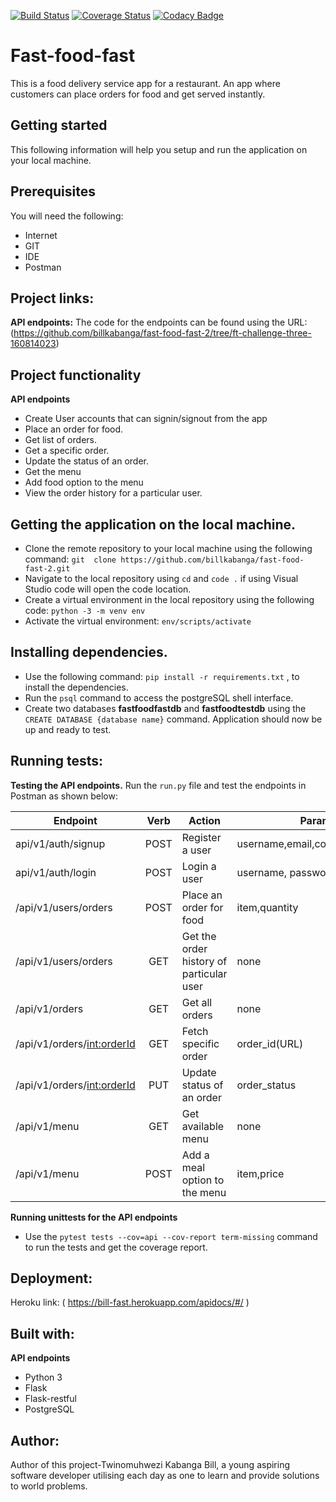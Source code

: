 [![Build Status](https://travis-ci.org/billkabanga/fast-food-fast-2.svg?branch=ft-challenge-three-160814023)](https://travis-ci.org/billkabanga/fast-food-fast-2)
[![Coverage Status](https://coveralls.io/repos/github/billkabanga/fast-food-fast-2/badge.svg?branch=ft-challenge-three-160814023)](https://coveralls.io/github/billkabanga/fast-food-fast-2?branch=ft-challenge-three-160814023)
[![Codacy Badge](https://api.codacy.com/project/badge/Grade/d9a08a23a8fa423b828e0161229113b0)](https://www.codacy.com/app/billkabanga/fast-food-fast-2?utm_source=github.com&amp;utm_medium=referral&amp;utm_content=billkabanga/fast-food-fast-2&amp;utm_campaign=Badge_Grade)

# Fast-food-fast
This is a food delivery service app for a restaurant. An app where customers can place orders for food and get served instantly.

## Getting started
This following information will help you setup and run the application on your local machine.

## Prerequisites
You will need the following:
* Internet
* GIT
* IDE
* Postman

## Project links:
**API endpoints:** The code for the endpoints can be found using the URL: (https://github.com/billkabanga/fast-food-fast-2/tree/ft-challenge-three-160814023)

## Project functionality
**API endpoints**
* Create User accounts that can signin/signout from the app
* Place an order for food.
* Get list of orders.
* Get a specific order.
* Update the status of an order.
* Get the menu
* Add food option to the menu
* View the order history for a particular user.

## Getting the application on the local machine.
* Clone the remote repository to your local machine using the following command: `git  clone https://github.com/billkabanga/fast-food-fast-2.git`
* Navigate to the local repository using `cd` and `code .` if using Visual Studio code will open the code location.
* Create a virtual environment in the local repository using the following code: `python -3 -m venv env`
* Activate the virtual environment: `env/scripts/activate`

## Installing dependencies.
* Use the following command: `pip install -r requirements.txt` , to install the dependencies.
* Run the `psql` command to access the postgreSQL shell interface.
* Create two databases **fastfoodfastdb** and **fastfoodtestdb** using the `CREATE DATABASE {database name}` command.
Application should now be up and ready to test.

## Running tests:
**Testing the API endpoints.**
Run the `run.py` file and test the endpoints in Postman as shown below:

|     Endpoint                        | Verb          | Action                     |   Parameters     | Privileges |
| ----------------------------------- |:-------------:|  ------------------------- | ----------------- | -----------|
| api/v1/auth/signup                     | POST          | Register a user          | username,email,contact,password,role   | client/admin |
| api/v1/auth/login        | POST           | Login a user          | username, password  | client/admin |
| /api/v1/users/orders        | POST          | Place an order for food          | item,quantity | client |
| /api/v1/users/orders | GET     | Get the order history of particular user | none  | client |
| /api/v1/orders | GET     | Get all orders | none | admin |
| /api/v1/orders/<int:orderId> | GET     | Fetch specific order | order_id(URL) | admin |
| /api/v1/orders/<int:orderId> | PUT     | Update status of an order | order_status | admin |
| /api/v1/menu | GET     | Get available menu | none  | client/admin |
| /api/v1/menu | POST     | Add a meal option to the menu | item,price | admin |

**Running unittests for the API endpoints**
* Use the `pytest tests --cov=api --cov-report term-missing` command to run the tests and get the coverage report.

## Deployment:
Heroku link: ( https://bill-fast.herokuapp.com/apidocs/#/ )

## Built with:
**API endpoints**
* Python 3
* Flask
* Flask-restful
* PostgreSQL

## Author:
Author of this project-Twinomuhwezi Kabanga Bill, 
a young aspiring software developer utilising each day as one to learn and provide solutions to world problems.
